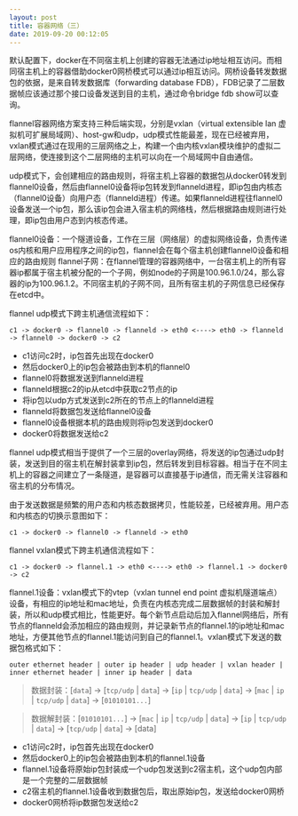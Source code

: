 ```yaml
---
layout: post
title: 容器网络（三）
date: 2019-09-20 00:12:05
---
```


默认配置下，docker在不同宿主机上创建的容器无法通过ip地址相互访问。而相同宿主机上的容器借助docker0网桥模式可以通过ip相互访问。网桥设备转发数据包的依据，是来自转发数据库（forwarding database FDB），FDB记录了二层数据帧应该通过那个接口设备发送到目的主机，通过命令bridge fdb show可以查询。

flannel容器网络方案支持三种后端实现，分别是vxlan（virtual extensible lan 虚拟机可扩展局域网）、host-gw和udp，udp模式性能最差，现在已经被弃用，vxlan模式通过在现用的三层网络之上，构建一个由内核vxlan模块维护的虚拟二层网络，使连接到这个二层网络的主机可以向在一个局域网中自由通信。

udp模式下，会创建相应的路由规则，将宿主机上容器的数据包从docker0转发到flannel0设备，然后由flannel0设备将ip包转发到flanneld进程，即ip包由内核态（flannel0设备）向用户态（flanneld进程）传递。如果flanneld进程往flannel0设备发送一个ip包，那么该ip包会进入宿主机的网络栈，然后根据路由规则进行处理，即ip包由用户态到内核态传递。

flannel0设备：一个隧道设备，工作在三层（网络层）的虚拟网络设备，负责传递os内核和用户应用程序之间的ip包，flannel会在每个宿主机创建flannel0设备和相应的路由规则
flannel子网：在flannel管理的容器网络中，一台宿主机上的所有容器ip都属于宿主机被分配的一个子网，例如node的子网是100.96.1.0/24，那么容器的ip为100.96.1.2。不同宿主机的子网不同，且所有宿主机的子网信息已经保存在etcd中。


flannel udp模式下跨主机通信流程如下：

```
c1 -> docker0 -> flannel0 -> flanneld -> eth0 <----> eth0 -> flanneld -> flannel0 -> docker0 -> c2
```

- c1访问c2时，ip包首先出现在docker0
- 然后docker0上的ip包会被路由到本机的flannel0
- flannel0将数据发送到flanneld进程
- flanneld根据c2的ip从etcd中获取c2节点的ip
- 将ip包以udp方式发送到c2所在的节点上的flanneld进程
- flanneld将数据包发送给flannel0设备
- flannel0设备根据本机的路由规则将ip包发送到docker0
- docker0将数据发送给c2

flannel udp模式相当于提供了一个三层的overlay网络，将发送的ip包通过udp封装，发送到目的宿主机在解封装拿到ip包，然后转发到目标容器。相当于在不同主机上的容器之间建立了一条隧道，是容器可以直接基于ip通信，而无需关注容器和宿主机的分布情况。

由于发送数据是频繁的用户态和内核态数据拷贝，性能较差，已经被弃用。用户态和内核态的切换示意图如下：

```
c1 -> docker0 -> flannel0 -> flanneld -> eth0
```

flannel vxlan模式下跨主机通信流程如下：

```
c1 -> docker0 -> flannel.1 -> eth0 <----> eth0 -> flannel.1 -> docker0 -> c2
```

flannel.1设备：vxlan模式下的vtep（vxlan tunnel end point 虚拟机隧道端点）设备，有相应的ip地址和mac地址，负责在内核态完成二层数据帧的封装和解封装，所以和udp模式相比，性能更好。每个新节点启动后加入flannel网络后，所有节点的flanneld会添加相应的路由规则，并记录新节点的flannel.1的ip地址和mac地址，方便其他节点的flannel.1能访问到自己的flannel.1。vxlan模式下发送的数据包格式如下：

```
outer ethernet header | outer ip header | udp header | vxlan header | inner ethernet header | inner ip header | data
```

> 数据封装：[`data`] -> [`tcp/udp` | `data`] -> [`ip` | `tcp/udp` | `data`] -> [`mac` | `ip` | `tcp/udp` | `data`] -> [`01010101...`]

> 数据解封装：[`01010101...`] -> [`mac` | `ip` | `tcp/udp` | `data`] -> [`ip` | `tcp/udp` | `data`] -> [`tcp/udp` | `data`] -> [data]

- c1访问c2时，ip包首先出现在docker0
- 然后docker0上的ip包会被路由到本机的flannel.1设备
- flannel.1设备将原始ip包封装成一个udp包发送到c2宿主机，这个udp包内部是一个完整的二层数据帧
- c2宿主机的flannel.1设备收到数据包后，取出原始ip包，发送给docker0网桥
- docker0网桥将ip数据包发送给c2
